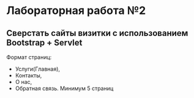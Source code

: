 # Лабораторная работа №2
## Сверстать сайты визитки с использованием Bootstrap + Servlet 
Формат страниц:
- Услуги(Главная),
- Контакты,
- О нас,
- Обратная связь.
Минимум 5 страниц
